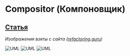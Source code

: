 # Compositor (Компоновщик)

## [Статья](https://refactoring.guru/ru/design-patterns/composite)

_Изображения взяты с сайта ([refactoring.guru](https://refactoring.guru/ru))_


![UML](https://refactoring.guru/images/patterns/diagrams/composite/problem-ru-2x.png?id=9079f9c1003bc7c43427)
![UML](https://refactoring.guru/images/patterns/content/composite/composite-comic-1-ru-2x.png?id=35a58fe3be308d39d80c)
![UML](https://refactoring.guru/images/patterns/diagrams/composite/example-2x.png?id=d21edef39d3792e8a4c6)
